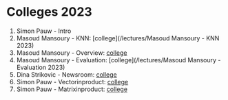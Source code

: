 # Colleges 2023

1. Simon Pauw - Intro
2. Masoud Mansoury - KNN: [college](/lectures/Masoud Mansoury - KNN 2023)
3. Masoud Mansoury - Overview: [college](/lectures/Masoud-Mansoury---Overview-2023)
4. Masoud Mansoury - Evaluation: [college](/lectures/Masoud Mansoury - Evaluation 2023)
5. Dina Strikovic - Newsroom: [college](/lectures/Dina-Strikovic-2023)
6. Simon Pauw - Vectorinproduct: [college](/lectures/Vectorinproduct-2023)
7. Simon Pauw - Matrixinproduct: [college](/lectures/Matrixinproduct-2023)
